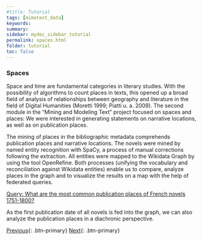 ```yaml
---
#title: Tutorial
tags: [mimotext_data]
keywords:
summary:
sidebar: mydoc_sidebar_tutorial
permalink: spaces.html
folder: tutorial
toc: false
---
```


### **Spaces**

Space and time are fundamental categories in literary studies. With the possibility of algorithms to count places in texts, this opened up a broad field of analysis of relationships between geography and literature in the field of Digital Humanities (Moretti 1999; Piatti u. a. 2009). The second module in the “Mining and Modeling Text” project focused on spaces and places: We were interested in generating statements on narrative locations, as well as on publication places.

The mining of places in the bibliographic metadata comprehends publication places and narrative locations. The novels were mined by named entity recognition with SpaCy, a process of manual corrections following the extraction. All entities were mapped to the Wikidata Graph by using the tool OpenRefine. Both processes (unifying the vocabulary and reconciliation against Wikidata entities) enable us to compare, analyze places in the graph and to visualize the results on a map with the help of federated queries.

[Query: What are the most common publication places of French novels 1751-1800?](https://tinyurl.com/2aotam7o)

As the first publication date of all novels is fed into the graph, we can also analyze the publication places in a diachronic perspective.

[Previous](./novels.html){: .btn-primary} [Next](./themes.html){: .btn-primary}
